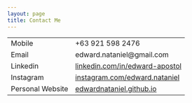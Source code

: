 ```yaml
---
layout: page
title: Contact Me
---
```

<table style="width:100%">
  <tr>
    <td>Mobile</td>
    <td>+63 921 598 2476</td
  </tr>
  <tr>
    <td>Email</td>
    <td>edward.nataniel@gmail.com</td>
  </tr>
  <tr>
    <td>Linkedin</td>
    <td><a href="https://linkedin.com/in/edward-apostol">linkedin.com/in/edward-apostol</a></td>
  </tr>
  <tr>
    <td>Instagram</td>
    <td><a href="https://www.instagram.com/edward.nataniel/">instagram.com/edward.nataniel</a></td>
  </tr>
  <tr>
    <td>Personal Website</td>
    <td><a href="https://edwardnataniel.github.io">edwardnataniel.github.io</a></td>
  </tr>
</table>
